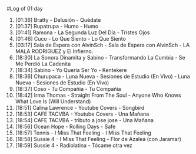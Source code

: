 #Log of 01 day

1. [01:36] Bratty - Delusión - Quédate
1. [01:37] Rupatrupa - Humo - Humo
1. [01:41] Ramona - La Segunda Luz Del Día - Tristes Ojos
1. [01:46] Cuco - Lo Que Siento - Lo Que Siento
1. [03:17] Sala de Espera con AlvinSch - Sala de Espera con AlvinSch - LA MALA RODRIGUEZ y El Infierno.
1. [18:30] La Sonora Dinamita y Sabino - Transformando La Cumbia - Se Me Perdió La Cadenita
1. [18:34] Sabino - Yo Quería Ser Yo - Kentekere
1. [18:36] Churupaca - Luna Nueva - Sesiones de Estudio (En Vivo) - Luna Nueva - Sesiones de Estudio (En Vivo)
1. [18:37] Coso - Tu Compañia - Tu Compañia
1. [18:42] Irma Thomas - Straight From The Soul - Anyone Who Knows What Love Is (Will Understand)
1. [18:51] Calina Lawrence - Youtube Covers - Songbird
1. [18:53] CAFE TACVBA - Youtube Covers - Una Mañana
1. [18:54] CAFE TACVBA - tributo a jose jose - Una Mañana
1. [18:56] Ocean Hope - Rolling Days - Safe
1. [18:57] Tennis - I Miss That Feeling - I Miss That Feeling
1. [18:58] Sussie 4 - I Miss That Feeling - Flor de Azalea (con Jaramar)
1. [18:59] Sussie 4 - Radiolatina - Tócame otra vez
